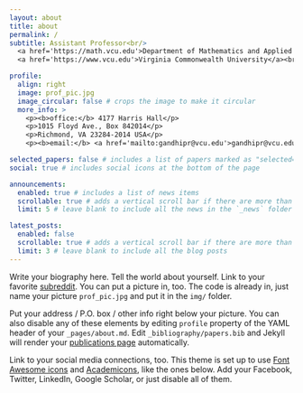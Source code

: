 ```yaml
---
layout: about
title: about
permalink: /
subtitle: Assistant Professor<br/>
  <a href='https://math.vcu.edu'>Department of Mathematics and Applied Mathematics</a> <br/>
  <a href='https://www.vcu.edu'>Virginia Commonwealth University</a><br/>

profile:
  align: right
  image: prof_pic.jpg
  image_circular: false # crops the image to make it circular
  more_info: >
    <p><b>office:</b> 4177 Harris Hall</p>
    <p>1015 Floyd Ave., Box 842014</p>
    <p>Richmond, VA 23284-2014 USA</p>
    <p><b>email:</b> <a href='mailto:gandhipr@vcu.edu'>gandhipr@vcu.edu</a></p>

selected_papers: false # includes a list of papers marked as "selected={true}"
social: true # includes social icons at the bottom of the page

announcements:
  enabled: true # includes a list of news items
  scrollable: true # adds a vertical scroll bar if there are more than 3 news items
  limit: 5 # leave blank to include all the news in the `_news` folder

latest_posts:
  enabled: false
  scrollable: true # adds a vertical scroll bar if there are more than 3 new posts items
  limit: 3 # leave blank to include all the blog posts
---
```


Write your biography here. Tell the world about yourself. Link to your favorite [subreddit](http://reddit.com). You can put a picture in, too. The code is already in, just name your picture `prof_pic.jpg` and put it in the `img/` folder.

Put your address / P.O. box / other info right below your picture. You can also disable any of these elements by editing `profile` property of the YAML header of your `_pages/about.md`. Edit `_bibliography/papers.bib` and Jekyll will render your [publications page](/al-folio/publications/) automatically.

Link to your social media connections, too. This theme is set up to use [Font Awesome icons](https://fontawesome.com/) and [Academicons](https://jpswalsh.github.io/academicons/), like the ones below. Add your Facebook, Twitter, LinkedIn, Google Scholar, or just disable all of them.
